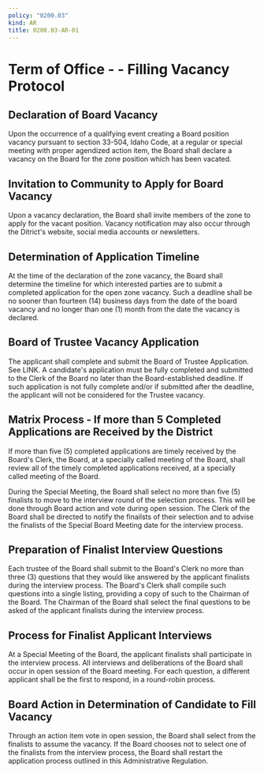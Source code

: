 ```yaml
---
policy: "0200.03"
kind: AR
title: 0200.03-AR-01
---
```


# Term of Office - - Filling Vacancy Protocol

## Declaration of Board Vacancy
Upon the occurrence of a qualifying event creating a Board position vacancy pursuant to section 33-504, Idaho Code, at a regular or special meeting with proper agendized action item, the Board shall declare a vacancy on the Board for the zone position which has been vacated.

## Invitation to Community to Apply for Board Vacancy
Upon a vacancy declaration, the Board shall invite members of the zone to apply for the vacant position. Vacancy notification may also occur through the Ditrict's website, social media accounts or newsletters.

## Determination of Application Timeline
At the time of the declaration of the zone vacancy, the Board shall determine the timeline for which interested parties are to submit a completed application for the open zone vacancy. Such a deadline shall be no sooner than fourteen (14) business days from the date of the board vacancy and no longer than one (1) month from the date the vacancy is declared.

## Board of Trustee Vacancy Application
The applicant shall complete and submit the Board of Trustee Application. See LINK. A candidate's application must be fully completed and submitted to the Clerk of the Board no later than the Board-established deadline. If such application is not fully complete and/or if submitted after the deadline, the applicant will not be considered for the Trustee vacancy.

## Matrix Process - If more than 5 Completed Applications are Received by the District
If more than five (5) completed applications are timely received by the Board's Clerk, the Board, at a specially called meeting of the Board, shall review all of the timely completed applications received, at a specially called meeting of the Board.

During the Special Meeting, the Board shall select no more than five (5) finalists to move to the interview round of the selection process. This will be done through Board action and vote during open session. The Clerk of the Board shall be directed to notify the finailsts of their selection and to advise the finalists of the Special Board Meeting date for the interview process.

## Preparation of Finalist Interview Questions
Each trustee of the Board shall submit to the Board's Clerk no more than three (3) questions that they would like answered by the applicant finalists during the interview process. The Board's Clerk shall compile such questions into a single listing, providing a copy of such to the Chairman of the Board. The Chairman of the Board shall select the final questions to be asked of the applicant finalists during the interview process.

## Process for Finalist Applicant Interviews
At a Special Meeting of the Board, the applicant finalists shall participate in the interview process. All interviews and deliberations of the Board shall occur in open session of the Board meeting. For each question, a different applicant shall be the first to respond, in a round-robin process.

## Board Action in Determination of Candidate to Fill Vacancy
Through an action item vote in open session, the Board shall select from the finalists to assume the vacancy. If the Board chooses not to select one of the finalists from the interview process, the Board shall restart the application process outlined in this Administrative Regulation.

